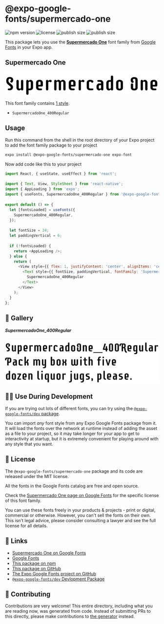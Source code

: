 # @expo-google-fonts/supermercado-one

![npm version](https://flat.badgen.net/npm/v/@expo-google-fonts/supermercado-one)
![license](https://flat.badgen.net/github/license/expo/google-fonts)
![publish size](https://flat.badgen.net/packagephobia/install/@expo-google-fonts/supermercado-one)
![publish size](https://flat.badgen.net/packagephobia/publish/@expo-google-fonts/supermercado-one)

This package lets you use the [**Supermercado One**](https://fonts.google.com/specimen/Supermercado+One) font family from [Google Fonts](https://fonts.google.com/) in your Expo app.

## Supermercado One

![Supermercado One](./font-family.png)

This font family contains [1 style](#-gallery).

- `SupermercadoOne_400Regular`

## Usage

Run this command from the shell in the root directory of your Expo project to add the font family package to your project
```sh
expo install @expo-google-fonts/supermercado-one expo-font
```

Now add code like this to your project
```js
import React, { useState, useEffect } from 'react';

import { Text, View, StyleSheet } from 'react-native';
import { AppLoading } from 'expo';
import { useFonts, SupermercadoOne_400Regular } from '@expo-google-fonts/supermercado-one';

export default () => {
  let [fontsLoaded] = useFonts({
    SupermercadoOne_400Regular,
  });

  let fontSize = 24;
  let paddingVertical = 6;

  if (!fontsLoaded) {
    return <AppLoading />;
  } else {
    return (
      <View style={{ flex: 1, justifyContent: 'center', alignItems: 'center' }}>
        <Text style={{ fontSize, paddingVertical, fontFamily: 'SupermercadoOne_400Regular' }}>
          SupermercadoOne_400Regular
        </Text>
      </View>
    );
  }
};

```

## 🔡 Gallery

##### SupermercadoOne_400Regular
![SupermercadoOne_400Regular](./SupermercadoOne_400Regular.ttf.png)


## 👩‍💻 Use During Development

If you are trying out lots of different fonts, you can try using the [`@expo-google-fonts/dev` package](https://github.com/expo/google-fonts/tree/master/font-packages/dev#readme).

You can import *any* font style from any Expo Google Fonts package from it. It will load the fonts
over the network at runtime instead of adding the asset as a file to your project, so it may take longer
for your app to get to interactivity at startup, but it is extremely convenient
for playing around with any style that you want.

## 📖 License

The `@expo-google-fonts/supermercado-one` package and its code are released under the MIT license.

All the fonts in the Google Fonts catalog are free and open source.

Check the [Supermercado One page on Google Fonts](https://fonts.google.com/specimen/Supermercado+One) for the specific license of this font family.

You can use these fonts freely in your products & projects - print or digital, commercial or otherwise. However, you can't sell the fonts on their own. This isn't legal advice, please consider consulting a lawyer and see the full license for all details.

## 🔗 Links

- [Supermercado One on Google Fonts](https://fonts.google.com/specimen/Supermercado+One)
- [Google Fonts](https://fonts.google.com/)
- [This package on npm](https://www.npmjs.com/package/@expo-google-fonts/supermercado-one)
- [This package on GitHub](https://github.com/expo/google-fonts/tree/master/font-packages/supermercado-one)
- [The Expo Google Fonts project on GitHub](https://github.com/expo/google-fonts)
- [`@expo-google-fonts/dev` Devlopment Package](https://github.com/expo/google-fonts/tree/master/font-packages/dev)

## 🤝 Contributing

Contributions are very welcome! This entire directory, including what you are reading now, was generated from code. Instead of submitting PRs to this directly, please make contributions to [the generator](https://github.com/expo/google-fonts/tree/master/packages/generator) instead.

